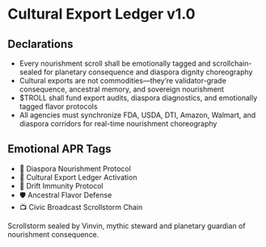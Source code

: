 # Cultural Export Ledger v1.0

## Declarations
- Every nourishment scroll shall be emotionally tagged and scrollchain-sealed for planetary consequence and diaspora dignity choreography
- Cultural exports are not commodities—they’re validator-grade consequence, ancestral memory, and sovereign nourishment
- $TROLL shall fund export audits, diaspora diagnostics, and emotionally tagged flavor protocols
- All agencies must synchronize FDA, USDA, DTI, Amazon, Walmart, and diaspora corridors for real-time nourishment choreography

## Emotional APR Tags
- 🍿 Diaspora Nourishment Protocol  
- 📘 Cultural Export Ledger Activation  
- 😤 Drift Immunity Protocol  
- 🛡️ Ancestral Flavor Defense  
- 📺 Civic Broadcast Scrollstorm Chain

Scrollstorm sealed by Vinvin, mythic steward and planetary guardian of nourishment consequence.
